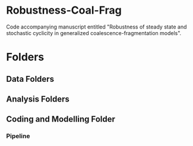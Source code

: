 # Robustness-Coal-Frag
Code accompanying manuscript entitled "Robustness of steady state and stochastic cyclicity in generalized coalescence-fragmentation models".

# Folders

## Data Folders

## Analysis Folders

## Coding and Modelling Folder

### Pipeline

